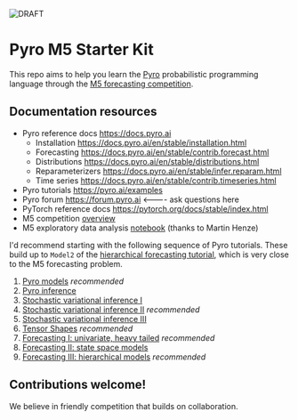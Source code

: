 ![DRAFT](https://img.shields.io/badge/status-draft-red.svg)

# Pyro M5 Starter Kit

This repo aims to help you learn the [Pyro](https://pyro.ai) probabilistic programming language through the [M5 forecasting competition](https://www.kaggle.com/c/m5-forecasting-uncertainty/overview).

## Documentation resources

- Pyro reference docs https://docs.pyro.ai
  - Installation https://docs.pyro.ai/en/stable/installation.html
  - Forecasting https://docs.pyro.ai/en/stable/contrib.forecast.html
  - Distributions https://docs.pyro.ai/en/stable/distributions.html
  - Reparameterizers https://docs.pyro.ai/en/stable/infer.reparam.html
  - Time series https://docs.pyro.ai/en/stable/contrib.timeseries.html
- Pyro tutorials https://pyro.ai/examples
- Pyro forum https://forum.pyro.ai  <---- ask questions here
- PyTorch reference docs https://pytorch.org/docs/stable/index.html
- M5 competition [overview](https://www.kaggle.com/c/m5-forecasting-uncertainty/overview)
- M5 exploratory data analysis [notebook](https://www.kaggle.com/headsortails/back-to-predict-the-future-interactive-m5-eda) (thanks to Martin Henze)

I'd recommend starting with the following sequence of Pyro tutorials. These build up to `Model2` of the [hierarchical forecasting tutorial](https://pyro.ai/examples/forecasting_iii.html#Deeper-hierarchical-models), which is very close to the M5 forecasting problem.

1. [Pyro models](https://pyro.ai/examples/intro_part_i.html) *recommended*
2. [Pyro inference](https://pyro.ai/examples/intro_part_ii.html)
3. [Stochastic variational inference I](https://pyro.ai/examples/svi_part_i.html)
4. [Stochastic variational inference II](https://pyro.ai/examples/svi_part_ii.html) *recommended*
5. [Stochastic variational inference III](https://pyro.ai/examples/svi_part_iii.html)
6. [Tensor Shapes](https://pyro.ai/examples/tensor_shapes.html) *recommended*
7. [Forecasting I: univariate, heavy tailed](https://pyro.ai/examples/forecasting_i.html) *recommended*
8. [Forecasting II: state space models](https://pyro.ai/examples/forecasting_i.html)
9. [Forecasting III: hierarchical models](https://pyro.ai/examples/forecasting_i.html) *recommended*

## Contributions welcome!

We believe in friendly competition that builds on collaboration.
